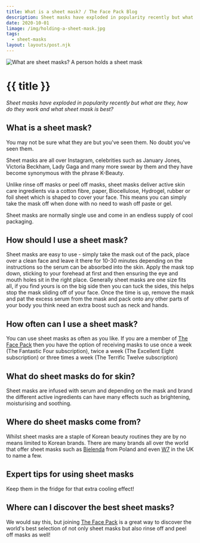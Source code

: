 ```yaml
---
title: What is a sheet mask? / The Face Pack Blog
description: Sheet masks have exploded in popularity recently but what are they, how do they work and what sheet mask is best?
date: 2020-10-01
limage: /img/holding-a-sheet-mask.jpg
tags:
  - sheet-masks
layout: layouts/post.njk
---
```


![What are sheet masks? A person holds a sheet mask](../../img/holding-a-sheet-mask.jpg#img-header#title)

<h1 class="mt-4 mb-1">{{ title }}</h1>

<em>Sheet masks have exploded in popularity recently but what are they, how do they work and what sheet mask is best?</em>

## What is a sheet mask?
You may not be sure what they are but you've seen them. No doubt you've seen them. 

Sheet masks are all over Instagram, celebrities such as January Jones, Victoria Beckham, Lady Gaga and many more swear by them and they have become synonymous with the phrase K-Beauty.

Unlike rinse off masks or peel off masks, sheet masks deliver active skin care ingredients via a cotton fibre, paper, Biocellulose, Hydrogel, rubber or foil sheet which is shaped to cover your face. This means you can simply take the mask off when done with no need to wash off paste or gel.

Sheet masks are normally single use and come in an endless supply of cool packaging.

## How should I use a sheet mask?
Sheet masks are easy to use - simply take the mask out of the pack, place over a clean face and leave it there for 10-30 minutes depending on the instructions so the serum can be absorbed into the skin. Apply the mask top down, sticking to your forehead at first and then ensuring the eye and mouth holes sit in the right place. Generally sheet masks are one size fits all, if you find yours is on the big side then you can tuck the sides, this helps stop the mask sliding off of your face. Once the time is up, remove the mask and pat the excess serum from the mask and pack onto any other parts of your body you think need an extra boost such as neck and hands.

## How often can I use a sheet mask?
You can use sheet masks as often as you like. If you are a member of [The Face Pack](https://www.thefacepack.com/) then you have the option of receiving masks to use once a week (The Fantastic Four subscription), twice a week (The Excellent Eight subscription) or three times a week (The Terrific Twelve subscription)

## What do sheet masks do for skin?
Sheet masks are infused with serum and depending on the mask and brand the different active ingredients can have many effects such as brightening, moisturising and soothing.

## Where do sheet masks come from?
Whilst sheet masks are a staple of Korean beauty routines they are by no means limited to Korean brands. There are many brands all over the world that offer sheet masks such as [Bielenda](https://bielenda.pl/en) from Poland and even [W7](https://www.w7makeup.co.uk/) in the UK to name a few.

## Expert tips for using sheet masks
Keep them in the fridge for that extra cooling effect!

## Where can I discover the best sheet masks?
We would say this, but joining [The Face Pack](https://www.thefacepack.com/) is a great way to discover the world's best selection of not only sheet masks but also rinse off and peel off masks as well! 